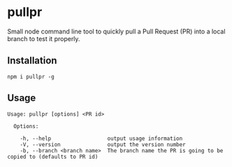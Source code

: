 # pullpr

Small node command line tool to quickly pull a Pull Request (PR) into a local branch to test it properly.

## Installation

`npm i pullpr -g`

## Usage

```
Usage: pullpr [options] <PR id>

  Options:

    -h, --help                  output usage information
    -V, --version               output the version number
    -b, --branch <branch name>  The branch name the PR is going to be copied to (defaults to PR id)
```
